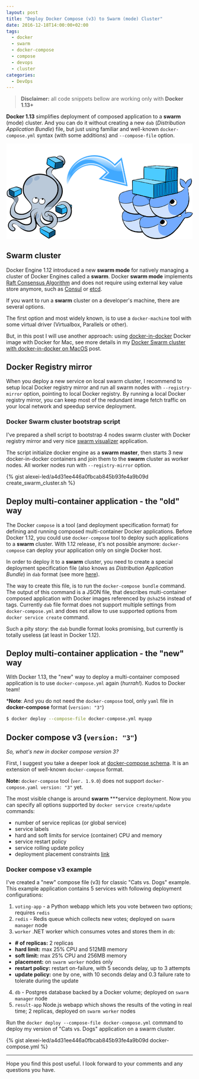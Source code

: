 ```yaml
---
layout: post
title: "Deploy Docker Compose (v3) to Swarm (mode) Cluster"
date: 2016-12-18T14:00:00+02:00
tags:
  - docker
  - swarm
  - docker-compose
  - compose
  - devops
  - cluster
categories:
  - DevOps
---
```


> **Disclaimer:** all code snippets bellow are working only with **Docker 1.13+**

**Docker 1.13** simplifies deployment of composed application to a **swarm** (mode) cluster. And you can do it without creating a new `dab` (*Distribution Application Bundle*) file, but just using familiar and well-known `docker-compose.yml` syntax (with some additions) and `--compose-file` option.

![Compose to Swarm](/assets/images/compose_swarm.png)

## Swarm cluster

Docker Engine 1.12 introduced a new **swarm mode** for natively managing a cluster of Docker Engines called a **swarm**. Docker **swarm mode** implements [Raft Consensus Algorithm](https://docs.docker.com/engine/swarm/raft/) and does not require using external key value store anymore, such as [Consul](https://www.consul.io/) or [etcd](https://github.com/coreos/etcd).

If you want to run a **swarm** cluster on a developer's machine, there are several options.

The first option and most widely known, is to use a `docker-machine` tool with some virtual driver (Virtualbox, Parallels or other).

But, in this post I will use another approach: using [docker-in-docker](https://hub.docker.com/_/docker/) Docker image with Docker for Mac, see more details in my [Docker Swarm cluster with docker-in-docker on MacOS](../swarm_dind) post.

## Docker Registry mirror

When you deploy a new service on local swarm cluster, I recommend to setup local Docker registry mirror and run all swarm nodes with `--registry-mirror` option, pointing to local Docker registry. By running a local Docker registry mirror, you can keep most of the redundant image fetch traffic on your local network and speedup service deployment.

### Docker Swarm cluster bootstrap script

I've prepared a shell script to bootstrap 4 nodes swarm cluster with Docker registry mirror and very nice [swarm visualizer](https://github.com/ManoMarks/docker-swarm-visualizer) application.

The script initialize docker engine as a **swarm master**, then starts 3 new docker-in-docker containers and join them to the **swarm** cluster as worker nodes. All worker nodes run with `--registry-mirror` option.

{% gist alexei-led/a4d31ee446a0fbcab845b93fe4a9b09d create_swarm_cluster.sh %}

## Deploy multi-container application - the "old" way

The Docker `compose` is a tool (and deployment specification format) for defining and running composed multi-container Docker applications. Before Docker 1.12, you could use `docker-compose` tool to deploy such applications to a **swarm** cluster. With 1.12 release, it's not possible anymore: `docker-compose` can deploy your application only on single Docker host.

In order to deploy it to a **swarm** cluster, you need to create a special deployment specification file (also knows as *Distribution Application Bundle*) in `dab` format (see more [here](https://github.com/docker/docker/blob/master/experimental/docker-stacks-and-bundles.md)).

The way to create this file, is to run the `docker-compose bundle` command. The output of this command is a JSON file, that describes  multi-container composed application with Docker images referenced by `@sha256` instead of tags. Currently `dab` file format does not support multiple settings from `docker-compose.yml` and does not allow to use supported options from `docker service create` command.

Such a pity story: the `dab` bundle format looks promising, but currently is totally useless (at least in Docker 1.12).

## Deploy multi-container application - the "new" way

With Docker 1.13, the "new" way to deploy a multi-container composed application is to use `docker-compose.yml` again (*hurrah!*). Kudos to Docker team!

***Note**: And you do not need the `docker-compose` tool, only `yaml` file in **docker-compose** format (`version: "3"`)

```bash
$ docker deploy --compose-file docker-compose.yml myapp
```

## Docker compose v3 (`version: "3"`)

*So, what's new in docker compose version 3?*

First, I suggest you take a deeper look at [docker-compose schema](https://github.com/aanand/compose-file/blob/master/schema/data/config_schema_v3.0.json). It is an extension of well-known `docker-compose` format.

**Note:** `docker-compose` tool (`ver. 1.9.0`) does not support `docker-compose.yaml version: "3"` yet.

The most visible change is around **swarm** ***service deployment.
Now you can specify all options supported by `docker service create/update` commands:

- number of service replicas (or global service)
- service labels
- hard and soft limits for service (container) CPU and memory
- service restart policy
- service rolling update policy
- deployment placement constraints [link](https://github.com/docker/docker/blob/master/docs/reference/commandline/service_create.md#specify-service-constraints---constraint)

### Docker compose v3 example

I've created a "new" compose file (v3) for classic "Cats vs. Dogs" example. This example application contains 5 services with following deployment configurations:

1. `voting-app` - a Python webapp which lets you vote between two options; requires `redis`
2. `redis` - Redis queue which collects new votes; deployed on `swarm manager` node
3. `worker` .NET worker which consumes votes and stores them in `db`:

  - **# of replicas:** 2 replicas
  - **hard limit:** max 25% CPU and 512MB memory
  - **soft limit:** max 25% CPU and 256MB memory
  - **placement:** on `swarm worker` nodes only
  - **restart policy:** restart on-failure, with 5 seconds delay, up to 3 attempts
  - **update policy:** one by one, with 10 seconds delay and 0.3 failure rate to tolerate during the update

4. `db` - Postgres database backed by a Docker volume; deployed on `swarm manager` node
5. `result-app` Node.js webapp which shows the results of the voting in real time; 2 replicas, deployed on `swarm worker` nodes

Run the `docker deploy --compose-file docker-compose.yml` command to deploy my version of "Cats vs. Dogs" application on a swarm cluster.

{% gist alexei-led/a4d31ee446a0fbcab845b93fe4a9b09d docker-compose.yml %}

----------

Hope you find this post useful. I look forward to your comments and any questions you have.
